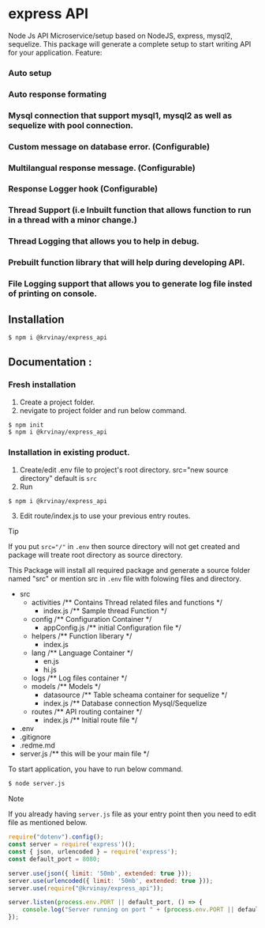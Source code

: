 # express API

Node Js API Microservice/setup based on NodeJS, express, mysql2, sequelize.
This package will generate a complete setup to start writing API for your application.
Feature:
###   Auto setup
###   Auto response formating
###   Mysql connection that support mysql1, mysql2 as well as sequelize with pool connection.
###   Custom message on database error. (Configurable)
###   Multilangual response message. (Configurable)
###   Response Logger hook (Configurable)
###   Thread Support (i.e Inbuilt function that allows function to run in a thread with a minor change.)
###   Thread Logging that allows you to help in debug.
###   Prebuilt function library that will help during developing API.
###   File Logging support that allows you to generate log file insted of printing on console.

## Installation

```sh
$ npm i @krvinay/express_api

```

## Documentation : 

### Fresh installation
1. Create a project folder.
2. nevigate to project folder and run below command.
```sh
$ npm init
$ npm i @krvinay/express_api
```

### Installation in existing product.
1. Create/edit .env file to project's root directory.
    src="new source directory" default is `src`
2. Run 
```sh
$ npm i @krvinay/express_api
```
3. Edit route/index.js to use your previous entry routes.

> [!TIP]
> If you put `src="/"` in `.env` then source directory will not get created and package will treate root directory as source directory.

This Package will install all required package and generate a source folder named "src" or mention src in `.env` file with folowing files and directory.

- src
    - activities /** Contains Thread related files and functions */
      - index.js /** Sample thread Function */
    - config /** Configuration Container */
      - appConfig.js /** initial Configuration file */ 
    - helpers /** Function liberary */
      - index.js
    - lang /** Language Container */
      - en.js
      - hi.js
    - logs /** Log files container */
    - models /** Models */
      - datasource /** Table scheama container for sequelize */
      - index.js /** Database connection Mysql/Sequelize
    - routes /** API routing container */
      - index.js /** Initial route file */
- .env
- .gitignore
- .redme.md
- server.js /** this will be your main file */

To start application, you have to run below command.
```sh
$ node server.js
```

> [!NOTE]
> If you already having `server.js` file as your entry point then you need to edit file as mentioned below.

```javascript
require("dotenv").config();
const server = require('express')();
const { json, urlencoded } = require('express');
const default_port = 8080;

server.use(json({ limit: '50mb', extended: true }));
server.use(urlencoded({ limit: '50mb', extended: true }));
server.use(require("@krvinay/express_api"));

server.listen(process.env.PORT || default_port, () => {
    console.log("Server running on port " + (process.env.PORT || default_port));
});
```

